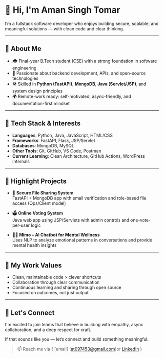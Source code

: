 # 👋 Hi, I'm Aman Singh Tomar

I’m a fullstack software developer who enjoys building secure, scalable, and meaningful solutions — with clean code and clear thinking.

---

## 💼 About Me

- 🎓 Final-year B.Tech student (CSE) with a strong foundation in software engineering
- 🧠 Passionate about backend development, APIs, and open-source technologies
- 🛠 Skilled in **Python (FastAPI)**, **MongoDB**, **Java (Servlet/JSP)**, and system design principles
- 🌍 Remote-work ready: self-motivated, async-friendly, and documentation-first mindset

---

## 🔧 Tech Stack & Interests

- **Languages**: Python, Java, JavaScript, HTML/CSS  
- **Frameworks**: FastAPI, Flask, JSP/Servlet  
- **Databases**: MongoDB, MySQL  
- **Other Tools**: Git, GitHub, VS Code, Postman  
- **Current Learning**: Clean Architecture, GitHub Actions, WordPress internals

---

## 🚀 Highlight Projects

- 🔐 **Secure File Sharing System**  
  FastAPI + MongoDB app with email verification and role-based file access (Ops/Client model)

- 🗳️ **Online Voting System**  
  Java web app using JSP/Servlets with admin controls and one-vote-per-user logic

- 🧘‍♀️ **Mimo – AI Chatbot for Mental Wellness**  
  Uses NLP to analyze emotional patterns in conversations and provide mental health insights

---

## 🎯 My Work Values

- Clean, maintainable code > clever shortcuts  
- Collaboration through clear communication  
- Continuous learning and sharing through open source  
- Focused on outcomes, not just output

---

## 🤝 Let's Connect

I'm excited to join teams that believe in building with empathy, async collaboration, and a deep respect for craft.

If that sounds like you — let’s connect and build something meaningful.

> 📫 Reach me via { [email] (at097453@gmail.com)or [LinkedIn](https://www.linkedin.com/in/aman-singh-tomar-1626a6253) }
